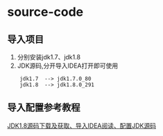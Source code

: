 # source-code
## 导入项目
1. 分别安装jdk1.7、jdk1.8
2. JDK源码,分开导入IDEA打开即可使用
```
    jdk1.7  --> jdk1.7.0_80
    jdk1.8  --> jdk1.8.0_291
```
## 导入配置参考教程
[JDK1.8源码下载及获取、导入IDEA阅读、配置JDK源码](https://blog.csdn.net/ber_bai/article/details/121424394)